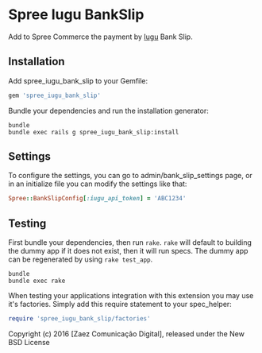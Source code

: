 Spree Iugu BankSlip
=================

Add to Spree Commerce the payment by [Iugu](http://c.iugu.com/) Bank Slip.

Installation
------------

Add spree_iugu_bank_slip to your Gemfile:

```ruby
gem 'spree_iugu_bank_slip'
```

Bundle your dependencies and run the installation generator:

```shell
bundle
bundle exec rails g spree_iugu_bank_slip:install
```

Settings
------------

To configure the settings, you can go to admin/bank_slip_settings page, or in an initialize file you can modify the settings like that:

```ruby
Spree::BankSlipConfig[:iugu_api_token] = 'ABC1234'
```

Testing
-------

First bundle your dependencies, then run `rake`. `rake` will default to building the dummy app if it does not exist, then it will run specs. The dummy app can be regenerated by using `rake test_app`.

```shell
bundle
bundle exec rake
```

When testing your applications integration with this extension you may use it's factories.
Simply add this require statement to your spec_helper:

```ruby
require 'spree_iugu_bank_slip/factories'
```

Copyright (c) 2016 [Zaez Comunicação Digital], released under the New BSD License
